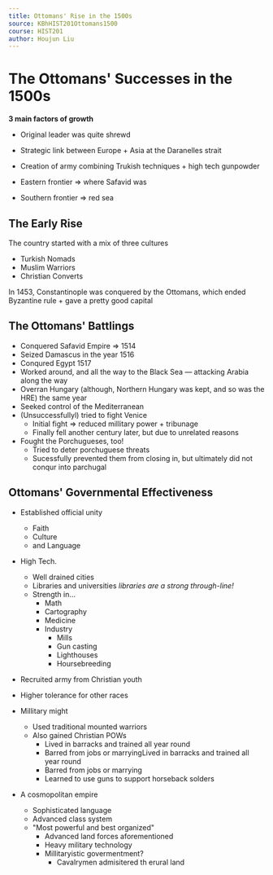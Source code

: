 ```yaml
---
title: Ottomans' Rise in the 1500s
source: KBhHIST201Ottomans1500
course: HIST201
author: Houjun Liu
---
```


# The Ottomans' Successes in the 1500s

**3 main factors of growth**

* Original leader was quite shrewd
* Strategic link between Europe + Asia at the Daranelles strait
* Creation of army combining Trukish techniques + high tech gunpowder

* Eastern frontier => where Safavid was
* Southern frontier => red sea 

## The Early Rise

The country started with a mix of three cultures

* Turkish Nomads
* Muslim Warriors
* Christian Converts

In 1453, Constantinople was conquered by the Ottomans, which ended Byzantine rule + gave a pretty good capital


## The Ottomans' Battlings
* Conquered Safavid Empire => 1514
* Seized Damascus in the year 1516
* Conqured Egypt 1517
* Worked around, and all the way to the Black Sea — attacking Arabia along the way
* Overran Hungary (although, Northern Hungary was kept, and so was the HRE) the same year
* Seeked control of the Mediterranean
* (Unsuccessfullyl) tried to fight Venice
    * Initial fight => reduced millitary power + tribunage
    * Finally fell another century later, but due to unrelated reasons
* Fought the Porchugueses, too!
    * Tried to deter porchuguese threats
    * Sucessfully prevented them from closing in, but ultimately did not conqur into parchugal

## Ottomans' Governmental Effectiveness
* Established official unity  
    *  Faith
    *  Culture
    *  and Language
* High Tech.
    * Well drained cities
    * Libraries and universities _libraries are a strong through-line!_
    * Strength in…
        * Math
        * Cartography
        * Medicine
        * Industry
            * Mills
            * Gun casting
            * Lighthouses
            * Hoursebreeding
* Recruited army from Christian youth
* Higher tolerance for other races

* Millitary might
    * Used traditional mounted warriors 
    * Also gained Christian POWs
        * Lived in barracks and trained all year round
        * Barred from jobs or marryingLived in barracks and trained all year round
        * Barred from jobs or marrying
        * Learned to use guns to support horseback solders
* A cosmopolitan empire
    * Sophisticated language
    * Advanced class system
    * "Most powerful and best organized"
        * Advanced land forces aforementioned
        * Heavy military technology
        * Millitaryistic govermentment?
            * Cavalrymen admisitered th erural land